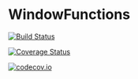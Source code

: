 # WindowFunctions

[![Build Status](https://travis-ci.org/piever/WindowFunctions.jl.svg?branch=master)](https://travis-ci.org/piever/WindowFunctions.jl)

[![Coverage Status](https://coveralls.io/repos/piever/WindowFunctions.jl/badge.svg?branch=master&service=github)](https://coveralls.io/github/piever/WindowFunctions.jl?branch=master)

[![codecov.io](http://codecov.io/github/piever/WindowFunctions.jl/coverage.svg?branch=master)](http://codecov.io/github/piever/WindowFunctions.jl?branch=master)
